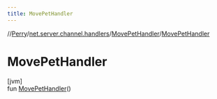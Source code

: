 ```yaml
---
title: MovePetHandler
---
```

//[Perry](../../../index.html)/[net.server.channel.handlers](../index.html)/[MovePetHandler](index.html)/[MovePetHandler](-move-pet-handler.html)



# MovePetHandler



[jvm]\
fun [MovePetHandler](-move-pet-handler.html)()




